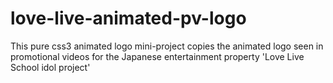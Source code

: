 # love-live-animated-pv-logo
This pure css3 animated logo mini-project copies the animated logo seen in promotional videos for the Japanese entertainment property 'Love Live School idol project'
